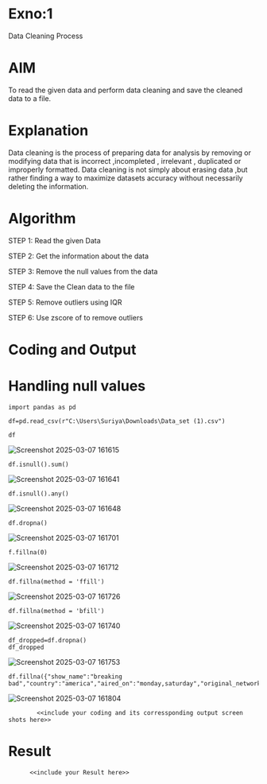 # Exno:1
Data Cleaning Process

# AIM
To read the given data and perform data cleaning and save the cleaned data to a file.

# Explanation
Data cleaning is the process of preparing data for analysis by removing or modifying data that is incorrect ,incompleted , irrelevant , duplicated or improperly formatted. Data cleaning is not simply about erasing data ,but rather finding a way to maximize datasets accuracy without necessarily deleting the information.

# Algorithm
STEP 1: Read the given Data

STEP 2: Get the information about the data

STEP 3: Remove the null values from the data

STEP 4: Save the Clean data to the file

STEP 5: Remove outliers using IQR

STEP 6: Use zscore of to remove outliers

# Coding and Output
# Handling null values
```
import pandas as pd

df=pd.read_csv(r"C:\Users\Suriya\Downloads\Data_set (1).csv")

df
```
![Screenshot 2025-03-07 161615](https://github.com/user-attachments/assets/9fad49da-8d90-4acc-b34a-45f76896e269)


```
df.isnull().sum()
```

![Screenshot 2025-03-07 161641](https://github.com/user-attachments/assets/1d9eddb9-ef17-43ea-b30e-0f2c18320d63)

```
df.isnull().any()
```
![Screenshot 2025-03-07 161648](https://github.com/user-attachments/assets/8f68870d-5c6d-41f0-b34c-9c111477ce7c)


```
df.dropna()
```
![Screenshot 2025-03-07 161701](https://github.com/user-attachments/assets/87353643-c8ae-4806-8f98-c55bd561fa09)


```
f.fillna(0)
```

![Screenshot 2025-03-07 161712](https://github.com/user-attachments/assets/92ce54c8-0447-441b-871d-7cf16ac40b6c)


```
df.fillna(method = 'ffill')
```

![Screenshot 2025-03-07 161726](https://github.com/user-attachments/assets/77e45662-6e44-4a44-b78e-866aa37f8331)


```
df.fillna(method = 'bfill')
```

![Screenshot 2025-03-07 161740](https://github.com/user-attachments/assets/39b735d5-3143-4b5f-9528-b0299d13119e)


```
df_dropped=df.dropna()
df_dropped
```
![Screenshot 2025-03-07 161753](https://github.com/user-attachments/assets/f645139f-c740-407d-add3-f8cee42624d6)


```
df.fillna({"show_name":"breaking bad","country":"america","aired_on":"monday,saturday","original_network":"KBS2","rating":9.6,"current_overall_rank":880.0,"lifetime_popularity_rank":1,"watchers":126795.0})
```

![Screenshot 2025-03-07 161804](https://github.com/user-attachments/assets/c8c082bb-7394-48de-b370-b190804e8014)


            <<include your coding and its corressponding output screen shots here>>
# Result
          <<include your Result here>>
